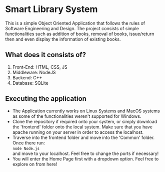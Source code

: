 # Smart Library System
This is a simple Object Oriented Application that follows the rules of Software Engineering and Design. The project consists of simple functionalities such as addition of books, removal of books, issue/return then and even display the information of existing books.

## What does it consists of?
1. Front-End: HTML, CSS, JS
2. Middleware: NodeJS
3. Backend: C++
4. Database: SQLite

## Executing the application
- The Application currently works on Linux Systems and MacOS systems as some of the functionalities weren't supported for Windows.
- Clone the repository if required onto your system, or simply download the 'frontend' folder onto the local system. Make sure that you have apache running on your server in order to access the localhost.
- Traverse into the frontend folder and move into the 'Common' folder. Once there run:  
						`node Node.js`  
and move to your localhost. Feel free to change the ports if necessary!  
- You will enter the Home Page first with a dropdown option. Feel free to explore on from here!


